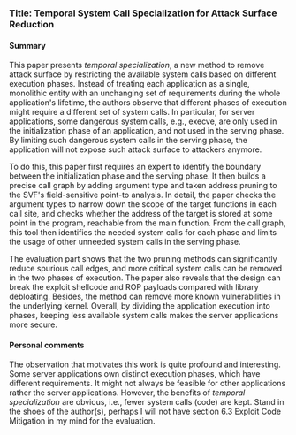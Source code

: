 ### Title: Temporal System Call Specialization for Attack Surface Reduction 
#### Summary 
This paper presents *temporal specialization*, a new method to remove attack surface by restricting the available system calls based on different execution phases. Instead of treating each application as a single, monolithic entity with an unchanging set of requirements during the whole application's lifetime, the authors observe that different phases of execution might require a different set of system calls. In particular, for server applications, some dangerous system calls, e.g., execve, are only used in the initialization phase of an application, and not used in the serving phase. By limiting such dangerous system calls in the serving phase, the application will not expose such attack surface to attackers anymore.

To do this, this paper first requires an expert to identify the boundary between the initialization phase and the serving phase. It then builds a precise call graph by adding argument type and taken address pruning to the SVF's field-sensitive point-to analysis. In detail, the paper checks the argument types to narrow down the scope of the target functions in each call site, and checks whether the address of the target is stored at some point in the program, reachable from the main function. From the call graph, this tool then identifies the needed system calls for each phase and limits the usage of other unneeded system calls in the serving phase.

The evaluation part shows that the two pruning methods can significantly reduce spurious call edges, and more critical system calls can be removed in the two phases of execution. The paper also reveals that the design can break the exploit shellcode and ROP payloads compared with library debloating. Besides, the method can remove more known vulnerabilities in the underlying kernel. Overall, by dividing the application execution into phases, keeping less available system calls makes the server applications more secure.

#### Personal comments 
The observation that motivates this work is quite profound and interesting. Some server applications own distinct execution phases, which have different requirements. It might not always be feasible for other applications rather the server applications.
However, the benefits of *temporal specialization* are obvious, i.e., fewer system calls (code) are kept. Stand in the shoes of the author(s), perhaps I will not have section 6.3 Exploit Code Mitigation in my mind for the evaluation. 
